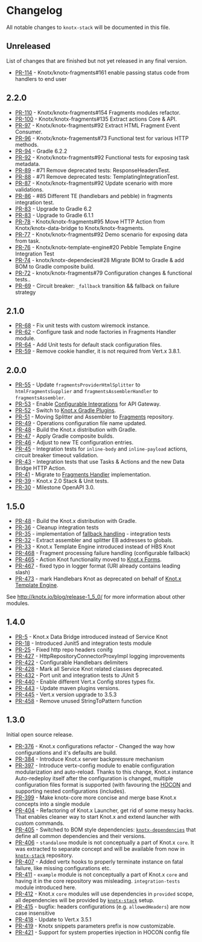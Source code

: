# Changelog
All notable changes to `knotx-stack` will be documented in this file.

## Unreleased
List of changes that are finished but not yet released in any final version.
- [PR-114](https://github.com/Knotx/knotx-stack/pull/114) - Knotx/knotx-fragments#161 enable passing status code from handlers to end user
                
## 2.2.0
- [PR-110](https://github.com/Knotx/knotx-stack/pull/110) - Knotx/knotx-fragments#154 Fragments modules refactor.
- [PR-100](https://github.com/Knotx/knotx-stack/pull/100) - Knotx/knotx-fragments#135 Extract actions Core & API.
- [PR-97](https://github.com/Knotx/knotx-stack/pull/97) - Knotx/knotx-fragments#92 Extract HTML Fragment Event Consumer.
- [PR-96](https://github.com/Knotx/knotx-stack/pull/96) - Knotx/knotx-fragements#73 Functional test for various HTTP methods.
- [PR-94](https://github.com/Knotx/knotx-stack/pull/94) - Gradle 6.2.2
- [PR-92](https://github.com/Knotx/knotx-stack/pull/92) - Knotx/knotx-fragments#92 Functional tests for exposing task metadata.
- [PR-89](https://github.com/Knotx/knotx-stack/pull/89) - #71 Remove deprecated tests: ResponseHeadersTest.
- [PR-88](https://github.com/Knotx/knotx-stack/pull/88) - #71 Remove deprecated tests: TemplatingIntegrationTest.
- [PR-87](https://github.com/Knotx/knotx-stack/pull/87) - Knotx/knotx-fragments#92 Update scenario with more validations.
- [PR-86](https://github.com/Knotx/knotx-stack/pull/86) - #85 Different TE (handlebars and pebble) in fragments integration test.
- [PR-83](https://github.com/Knotx/knotx-stack/pull/84) - Upgrade to Gradle 6.2
- [PR-83](https://github.com/Knotx/knotx-stack/pull/83) - Upgrade to Gradle 6.1.1
- [PR-78](https://github.com/Knotx/knotx-stack/pull/78) - Knotx/knotx-fragments#95 Move HTTP Action from Knotx/knotx-data-bridge to Knotx/knotx-fragments.
- [PR-77](https://github.com/Knotx/knotx-stack/pull/77) - Knotx/knotx-fragments#92 Demo scenario for exposing data from task.
- [PR-76](https://github.com/Knotx/knotx-stack/pull/76) - Knotx/knotx-template-engine#20 Pebble Template Engine Integration Test
- [PR-74](https://github.com/Knotx/knotx-stack/pull/74) - knotx/knotx-dependecies#28 Migrate BOM to Gradle & add BOM to Gradle composite build.
- [PR-72](https://github.com/Knotx/knotx-stack/pull/72) - knotx/knotx-fragments#79 Configuration changes & functional tests..
- [PR-69](https://github.com/Knotx/knotx-stack/pull/69) - Circuit breaker: `_fallback` transition && fallback on failure strategy

## 2.1.0
- [PR-68](https://github.com/Knotx/knotx-stack/pull/68) - Fix unit tests with custom wiremock instance.
- [PR-62](https://github.com/Knotx/knotx-stack/pull/62) - Configure task and node factories in Fragments Handler module.
- [PR-64](https://github.com/Knotx/knotx-stack/pull/64) - Add Unit tests for default stack configuration files.
- [PR-59](https://github.com/Knotx/knotx-stack/pull/59) - Remove cookie handler, it is not required from Vert.x 3.8.1.

## 2.0.0
- [PR-55](https://github.com/Knotx/knotx-stack/pull/55) - Update `fragmentsProviderHtmlSplitter` to `htmlFragmentsSupplier` and `fragmentsAssemblerHandler` to `fragmentsAssembler`.
- [PR-53](https://github.com/Knotx/knotx-stack/pull/53) - Enable [Configurable Integrations](http://knotx.io/blog/configurable-integrations/) for API Gateway.
- [PR-52](https://github.com/Knotx/knotx-stack/pull/52) - Switch to [Knot.x Gradle Plugins](https://github.com/Knotx/knotx-gradle-plugins).
- [PR-51](https://github.com/Knotx/knotx-stack/pull/51) - Moving Splitter and Assembler to [Fragments](https://github.com/Knotx/knotx-fragments) repository.
- [PR-49](https://github.com/Knotx/knotx-stack/pull/49) - Operations configuration file name updated.
- [PR-48](https://github.com/Knotx/knotx-stack/pull/48) - Build the Knot.x distribution with Gradle.
- [PR-47](https://github.com/Knotx/knotx-stack/pull/47) - Apply Gradle composite builds.
- [PR-46](https://github.com/Knotx/knotx-stack/pull/46) - Adjust to new TE configuration entries.
- [PR-45](https://github.com/Knotx/knotx-stack/pull/45) - Integration tests for `inline-body` and `inline-payload` actions, circuit breaker timeout validation.
- [PR-43](https://github.com/Knotx/knotx-stack/pull/43) - Integration tests that use Tasks & Actions and the new Data Bridge HTTP Action.
- [PR-41](https://github.com/Knotx/knotx-stack/pull/41) - Migrate to [Fragments Handler](https://github.com/Knotx/knotx-fragments) implementation.
- [PR-39](https://github.com/Knotx/knotx-stack/pull/39) - Knot.x 2.0 Stack & Unit tests.
- [PR-30](https://github.com/Knotx/knotx-stack/pull/30) - Milestone OpenAPI 3.0.

## 1.5.0
- [PR-48](https://github.com/Knotx/knotx-stack/pull/48) - Build the Knot.x distribution with Gradle.
- [PR-36](https://github.com/Knotx/knotx-stack/pull/36) - Cleanup integration tests
- [PR-35](https://github.com/Knotx/knotx-stack/pull/35) - implementation of [fallback handling](https://github.com/Cognifide/knotx/issues/466) - integration tests
- [PR-32](https://github.com/Knotx/knotx-stack/pull/32) - Extract assembler and splitter EB addresses to globals.
- [PR-33](https://github.com/Knotx/knotx-stack/pull/33) - Knot.x Template Engine introduced instead of HBS Knot
- [PR-468](https://github.com/Knotx/knotx/pull/468) - Fragment processing failure handling (configurable fallback)
- [PR-465](https://github.com/Knotx/knotx/pull/465) - Action Knot functionality moved to [Knot.x Forms](https://github.com/Knotx/knotx-forms).
- [PR-467](https://github.com/Knotx/knotx/pull/467) - fixed typo in logger format (URI already contains leading slash)
- [PR-473](https://github.com/Knotx/knotx/pull/473) - mark Handlebars Knot as deprecated on behalf of [Knot.x Template Engine](https://github.com/Knotx/knotx-template-engine).

See http://knotx.io/blog/release-1_5_0/ for more information about other modules.

## 1.4.0
- [PR-5](https://github.com/Knotx/knotx-stack/pull/5) - Knot.x Data Bridge introduced instead of Service Knot
- [PR-18](https://github.com/Knotx/knotx-stack/pull/18) - Introduced Junit5 and integration tests module
- [PR-25](https://github.com/Knotx/knotx-stack/pull/25) - Fixed http repo headers conifg
- [PR-427](https://github.com/Knotx/knotx/pull/427) - HttpRepositoryConnectorProxyImpl logging improvements
- [PR-422](https://github.com/Knotx/knotx/pull/422) - Configurable Handlebars delimiters
- [PR-428](https://github.com/Knotx/knotx/pull/428) - Mark all Service Knot related classes deprecated.
- [PR-432](https://github.com/Knotx/knotx/pull/432) - Port unit and integration tests to JUnit 5
- [PR-440](https://github.com/Knotx/knotx/pull/440) - Enable different Vert.x Config stores types fix.
- [PR-443](https://github.com/Knotx/knotx/pull/443) - Update maven plugins versions.
- [PR-445](https://github.com/Knotx/knotx/pull/445) - Vert.x version upgrade to 3.5.3
- [PR-458](https://github.com/Knotx/knotx/pull/458) - Remove unused StringToPattern function

## 1.3.0
Initial open source release.
- [PR-376](https://github.com/Knotx/knotx/pull/376) - Knot.x configurations refactor - Changed the way how configurations and it's defaults are build.
- [PR-384](https://github.com/Knotx/knotx/pull/384) - Introduce Knot.x server backpressure mechanism
- [PR-397](https://github.com/Knotx/knotx/pull/397) - Introduce vertx-config module to enable configuration modularization and auto-reload. Thanks to this change, Knot.x instance Auto-redeploy itself
 after the configuration is changed, multiple configuration files format is supported (with favouring the [HOCON](https://github.com/lightbend/config/blob/master/HOCON.md) and supporting nested configurations (includes).
- [PR-399](https://github.com/Knotx/knotx/pull/399) - Make knotx-core more concise and merge base Knot.x concepts into a single module
- [PR-404](https://github.com/Knotx/knotx/pull/404) - Refactoring of Knot.x Launcher, get rid of some messy hacks. That enables cleaner way to start Knot.x and extend launcher with custom commands.
- [PR-405](https://github.com/Knotx/knotx/pull/405) - Switched to BOM style dependencies: [`knotx-dependencies`](https://github.com/Knotx/knotx-dependencies) that define all common dependencies and their versions.
- [PR-406](https://github.com/Knotx/knotx/pull/406) - `standalone` module is not conceptually a part of Knot.x `core`. It was extracted to separate concept and will be available from now in [`knotx-stack`](https://github.com/Knotx/knotx-stack) repository.
- [PR-407](https://github.com/Knotx/knotx/pull/407) - Added vertx hooks to properly terminate instance on fatal failure, like missing configurations etc.
- [PR-411](https://github.com/Knotx/knotx/pull/411) - `example` module is not conceptually a part of Knot.x `core` and having it in the core repository was misleading. `integration-tests` module introduced here.
- [PR-412](https://github.com/Knotx/knotx/pull/412) - Knot.x `core` modules will use dependencies in `provided` scope, all dependencies will be provided by [`knotx-stack`](https://github.com/Knotx/knotx-stack) setup.
- [PR-415](https://github.com/Knotx/knotx/pull/415) - bugfix: headers configurations (e.g. `allowedHeaders`) are now case insensitive
- [PR-418](https://github.com/Knotx/knotx/pull/418) - Update to Vert.x 3.5.1
- [PR-419](https://github.com/Knotx/knotx/pull/419) - Knotx snippets parameters prefix is now customizable.
- [PR-421](https://github.com/Knotx/knotx/pull/421) - Support for system properties injection in HOCON config file
